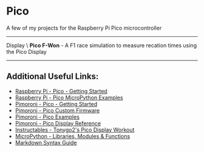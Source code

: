 # Pico
A few of my projects for the Raspberry Pi Pico microcontroller

---

Display \ **Pico F-Won** - A F1 race simulation to measure recation times using the Pico Display

---

## Additional Useful Links:
- [Raspberry Pi - Pico - Getting Started](https://www.raspberrypi.org/documentation/pico/getting-started/)
- [Raspberry Pi - Pico MicroPython Examples](https://github.com/raspberrypi/pico-micropython-examples)
- [Pimoroni - Pico - Getting Started](https://learn.pimoroni.com/tutorial/hel/getting-started-with-pico)
- [Pimoroni - Pico Custom Firmware](https://github.com/pimoroni/pimoroni-pico/releases)
- [Pimoroni - Pico Examples](https://github.com/pimoroni/pimoroni-pico)
- [Pimoroni - Pico Display Reference](https://github.com/pimoroni/pimoroni-pico/tree/main/micropython/modules/pico_display)
- [Instructables - Tonygo2's Pico Display Workout](https://www.instructables.com/Pimoroni-Pico-Display-Workout/)
- [MicroPython - Libraries, Modules & Functions](https://docs.micropython.org/en/latest/library/index.html#python-standard-libraries-and-micro-libraries)
- [Markdown Syntax Guide](https://www.markdownguide.org/basic-syntax/)